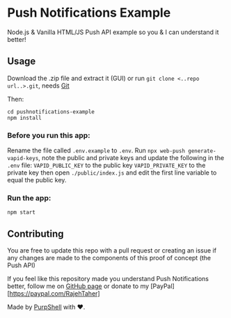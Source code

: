 # Push Notifications Example
Node.js & Vanilla HTML/JS Push API example so you & I can understand it better!

## Usage
Download the .zip file and extract it (GUI) or run `git clone <..repo url..>.git`, needs [Git](https://git-scm.com)

Then:

```
cd pushnotifications-example
npm install
```

### Before you run this app:
Rename the file called `.env.example` to `.env`.
Run `npx web-push generate-vapid-keys`, note the public and private keys and update the following in the `.env` file:
`VAPID_PUBLIC_KEY` to the public key
`VAPID_PRIVATE_KEY` to the private key
then open `./public/index.js`
and edit the first line variable to equal the public key.


### Run the app:

```
npm start
```

## Contributing
You are free to update this repo with a pull request or creating an issue if any changes are made to the components of this proof of concept (the Push API)

If you feel like this repository made you understand Push Notifications better, follow me on [GitHub page](https://github.com/PurpShell) or donate to my [PayPal][https://paypal.com/RajehTaher]

Made by [PurpShell](https://github.com/PurpShell) with ❤.